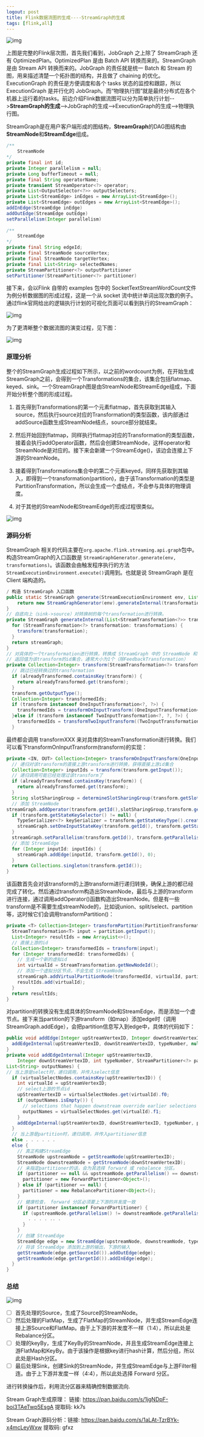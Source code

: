 ```yaml
---
logout: post
title: Flink数据流图的生成----StreamGraph的生成
tags: [flink,all]
---
```


![img](https://gitee.com/liurio/image_save/raw/master/flink/%E6%95%B0%E6%8D%AE%E6%B5%81%E5%9B%BE.jpg)

上图是完整的Flink层次图，首先我们看到，JobGraph 之上除了 StreamGraph 还有 OptimizedPlan。OptimizedPlan 是由 Batch API 转换而来的。StreamGraph 是由 Stream API 转换而来的。JobGraph 的责任就是统一 Batch 和 Stream 的图，用来描述清楚一个拓扑图的结构，并且做了 chaining 的优化。ExecutionGraph 的责任是方便调度和各个 tasks 状态的监控和跟踪，所以 ExecutionGraph 是并行化的 JobGraph。而“物理执行图”就是最终分布式在各个机器上运行着的tasks。前边介绍Flink数据流图可以分为简单执行计划-->**StreamGraph的生成**-->JobGraph的生成-->ExecutionGraph的生成-->物理执行图。

StreamGraph是在用户客户端形成的图结构，**StreamGraph**的DAG图结构由**StreamNode**和**StreamEdge**组成。

```java
/**
	StreamNode
*/
private final int id;
private Integer parallelism = null;
private Long bufferTimeout = null;
private final String operatorName;
private transient StreamOperator<?> operator;
private List<OutputSelector<?>> outputSelectors;
private List<StreamEdge> inEdges = new ArrayList<StreamEdge>();
private List<StreamEdge> outEdges = new ArrayList<StreamEdge>();
addInEdge(StreamEdge inEdge)
addOutEdge(StreamEdge outEdge)
setParallelism(Integer parallelism)
    
/**
	StreamEdge
*/    
private final String edgeId;
private final StreamNode sourceVertex;
private final StreamNode targetVertex;
private final List<String> selectedNames;
private StreamPartitioner<?> outputPartitioner
setPartitioner(StreamPartitioner<?> partitioner)
```

接下来，会以Flink 自带的 examples 包中的 SocketTextStreamWordCount文件为例分析数据图的形成过程，这是一个从 socket 流中统计单词出现次数的例子。通过flink官网给出的逻辑执行计划的可视化页面可以看到执行的StreamGraph：

![img](https://gitee.com/liurio/image_save/raw/master/flink/%E8%87%AA%E5%B8%A6%E7%A8%8B%E5%BA%8F%E6%89%A7%E8%A1%8C%E8%AE%A1%E5%88%92.jpg)

为了更清晰整个数据流图的演变过程，见下图：

![img](https://gitee.com/liurio/image_save/raw/master/flink/%E6%95%B0%E6%8D%AE%E6%B5%81%E5%9B%BE%E6%BC%94%E5%8F%98.jpg)

### 原理分析

整个的StreamGraph生成过程如下所示，以之前的wordcount为例，在开始生成StreamGraph之前，会得到一个Transformations的集合，该集合包括flatmap、keyed、sink。一个StreamGraph图是由StreamNode和StreamEdge组成，下面开始分析整个图的形成过程。

1.  首先得到Transformations的第一个元素flatmap，首先获取到其输入source，然后执行source对应的Transformation的类型函数，该内部通过addSource函数生成StreamNode结点，source部分就结束。

2. 然后开始回到flatmap，同样执行flatmap对应的Transformation的类型函数，接着会执行addOperator函数，然后会创建StreamNode，这样operator和StreamNode是对应的。接下来会新建一个StreamEdge()，该边会连接上下游的StreamNode。

3. 接着得到Transformations集合中的第二个元素keyed，同样先获取到其输入，即得到一个transformation(partition)，由于该Transformation的类型是PartitionTransformation，所以会生成一个虚结点，不会参与具体的物理调度。

4. 对于其他的StreamNode和StreamEdge的形成过程很类似。

![img](file:///D:/Users/zhongfengliu/AppData/Local/Temp/msohtmlclip1/01/clip_image002.gif)

### 源码分析

StreamGraph 相关的代码主要在`org.apache.flink.streaming.api.graph`包中。构造StreamGraph的入口函数是
`StreamGraphGenerator.generate(env, transformations)`。该函数会由触发程序执行的方法`StreamExecutionEnvironment.execute()`调用到。也就是说 StreamGraph 是在 Client 端构造的。

```java
/ 构造 StreamGraph 入口函数
public static StreamGraph generate(StreamExecutionEnvironment env, List<StreamTransformation<?>> transformations) {
    return new StreamGraphGenerator(env).generateInternal(transformations);
}
// 自底向上（sink->source）对转换树的每个transformation进行转换。
private StreamGraph generateInternal(List<StreamTransformation<?>> transformations) {
  for (StreamTransformation<?> transformation: transformations) {
    transform(transformation);
  }
  return streamGraph;
}
// 对具体的一个transformation进行转换，转换成 StreamGraph 中的 StreamNode 和 StreamEdge
// 返回值为该transform的id集合，通常大小为1个（除FeedbackTransformation）
private Collection<Integer> transform(StreamTransformation<?> transform) {  
  // 跳过已经转换过的transformation
  if (alreadyTransformed.containsKey(transform)) {
    return alreadyTransformed.get(transform);
  }
  transform.getOutputType();
  Collection<Integer> transformedIds;
  if (transform instanceof OneInputTransformation<?, ?>) {
    transformedIds = transformOnInputTransform((OneInputTransformation<?, ?>) transform);
  }else if (transform instanceof TwoInputTransformation<?, ?, ?>) {
    transformedIds = transformTwoInputTransform((TwoInputTransformation<?, ?, ?>) transform);
  }
```

最终都会调用 transformXXX 来对具体的StreamTransformation进行转换。我们可以看下transformOnInputTransform(transform)的实现：

```java
private <IN, OUT> Collection<Integer> transformOnInputTransform(OneInputTransformation<IN, OUT> transform) {
  // 递归对该transform的直接上游transform进行转换，获得直接上游id集合
  Collection<Integer> inputIds = transform(transform.getInput());
  // 递归调用可能已经处理过该transform了
  if (alreadyTransformed.containsKey(transform)) {
    return alreadyTransformed.get(transform);
  }
  String slotSharingGroup = determineSlotSharingGroup(transform.getSlotSharingGroup(), inputIds);
  // 添加 StreamNode
streamGraph.addOperator(transform.getId(),slotSharingGroup,transform.getOperator(),transform.getInputType(),transform.getOutputType(), transform.getName());
  if (transform.getStateKeySelector() != null) {
    TypeSerializer<?> keySerializer = transform.getStateKeyType().createSerializer(env.getConfig());
    streamGraph.setOneInputStateKey(transform.getId(), transform.getStateKeySelector(), keySerializer);
  }
  streamGraph.setParallelism(transform.getId(), transform.getParallelism());
  // 添加 StreamEdge
  for (Integer inputId: inputIds) {
    streamGraph.addEdge(inputId, transform.getId(), 0);
  }
  return Collections.singleton(transform.getId());
}
```

该函数首先会对该transform的上游transform进行递归转换，确保上游的都已经完成了转化。然后通过transform构造出StreamNode，最后与上游的transform进行连接，通过调用addOperator()函数构造出StreamNode。但是有一些transform是不需要生成streamNode的，比如说union、split/select、partition等，这时候它们会调用transformPartition()：

```java
private <T> Collection<Integer> transformPartition(PartitionTransformation<T> partition) {
  StreamTransformation<T> input = partition.getInput();
  List<Integer> resultIds = new ArrayList<>();
  // 直接上游的id
  Collection<Integer> transformedIds = transform(input);
  for (Integer transformedId: transformedIds) {
    // 生成一个新的虚拟id
    int virtualId = StreamTransformation.getNewNodeId();
    // 添加一个虚拟分区节点，不会生成 StreamNode
    streamGraph.addVirtualPartitionNode(transformedId, virtualId, partition.getPartitioner());
    resultIds.add(virtualId);
  }
  return resultIds;
}
```

对partition的转换没有生成具体的StreamNode和StreamEdge，而是添加一个虚节点。接下来当partition的下游transform（如map）添加edge时（调用StreamGraph.addEdge），会把partition信息写入到edge中，具体的代码如下：

```java
public void addEdge(Integer upStreamVertexID, Integer downStreamVertexID, int typeNumber) {
  addEdgeInternal(upStreamVertexID, downStreamVertexID, typeNumber, null, new ArrayList<String>());
}
private void addEdgeInternal(Integer upStreamVertexID,
    Integer downStreamVertexID, int typeNumber, StreamPartitioner<?> partitioner,
List<String> outputNames) {
// 当上游是select时，递归调用，并传入select信息
  if (virtualSelectNodes.containsKey(upStreamVertexID)) {
    int virtualId = upStreamVertexID;
    // select上游的节点id
    upStreamVertexID = virtualSelectNodes.get(virtualId).f0;
    if (outputNames.isEmpty()) {
      // selections that happen downstream override earlier selections
      outputNames = virtualSelectNodes.get(virtualId).f1;
    }
    addEdgeInternal(upStreamVertexID, downStreamVertexID, typeNumber, partitioner, outputNames);
  } 
  // 当上游是partition时，递归调用，并传入partitioner信息
  else . . . . . . 
  else {
    // 真正构建StreamEdge
    StreamNode upstreamNode = getStreamNode(upStreamVertexID);
    StreamNode downstreamNode = getStreamNode(downStreamVertexID);
    // 未指定partitioner的话，会为其选择 forward 或 rebalance 分区。
    if (partitioner == null && upstreamNode.getParallelism() == downstreamNode.getParallelism()) {
      partitioner = new ForwardPartitioner<Object>();
    } else if (partitioner == null) {
      partitioner = new RebalancePartitioner<Object>();
    }
    // 健康检查， forward 分区必须要上下游的并发度一致
    if (partitioner instanceof ForwardPartitioner) {
      if (upstreamNode.getParallelism() != downstreamNode.getParallelism()) {
        . . . . .. . 
      }
    }
    // 创建 StreamEdge
    StreamEdge edge = new StreamEdge(upstreamNode, downstreamNode, typeNumber, outputNames, partitioner);
    // 将该 StreamEdge 添加到上游的输出，下游的输入
    getStreamNode(edge.getSourceId()).addOutEdge(edge);
    getStreamNode(edge.getTargetId()).addInEdge(edge);
  }
}
```

### 总结

![img](https://gitee.com/liurio/image_save/raw/master/flink/streamgraph%E6%80%BB%E7%BB%93.jpg)

- [ ] 首先处理的Source，生成了Source的StreamNode。
- [ ] 然后处理的FlatMap，生成了FlatMap的StreamNode，并生成StreamEdge连接上游Source和FlatMap。由于上下游的并发度不一样（1:4），所以此处是Rebalance分区。
- [ ] 处理的keyBy，生成了KeyBy的StreamNode，并且生成StreamEdge连接上游FlatMap和KeyBy。由于该操作是根据key进行hash计算，然后分组，所以此处是Hash分区。
- [ ] 最后处理Sink，创建Sink的StreamNode，并生成StreamEdge与上游Filter相连。由于上下游并发度一样（4:4），所以此处选择 Forward 分区。

进行转换操作后，利用流分区器来精确控制数据流向.

Stream Graph生成原理： 链接: https://pan.baidu.com/s/1jgNDpF-boi3TAeTwp5EsgA 提取码: kk7s

Stream Graph源码分析：链接: https://pan.baidu.com/s/1aLAt-TzrBYk-x4mcLeyWxw 提取码: gfxz